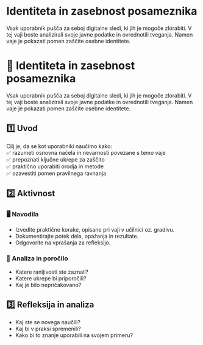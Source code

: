 # Identiteta in zasebnost posameznika

Vsak uporabnik pušča za seboj digitalne sledi, ki jih je mogoče zlorabiti. V tej vaji boste analizirali svoje javne podatke in ovrednotili tveganja. Namen vaje je pokazati pomen zaščite osebne identitete.

# 🧪 Identiteta in zasebnost posameznika

Vsak uporabnik pušča za seboj digitalne sledi, ki jih je mogoče zlorabiti. V tej vaji boste analizirali svoje javne podatke in ovrednotili tveganja. Namen vaje je pokazati pomen zaščite osebne identitete.

## 1️⃣ Uvod

Cilj je, da se kot uporabniki naučimo kako:  
✅ razumeti osnovna načela in nevarnosti povezane s temo vaje  
✅ prepoznati ključne ukrepe za zaščito  
✅ praktično uporabiti orodja in metode  
✅ ozavestiti pomen pravilnega ravnanja

## 2️⃣ Aktivnost

### 🖥️ Navodila

- Izvedite praktične korake, opisane pri vaji v učilnici oz. gradivu.
- Dokumentirajte potek dela, opažanja in rezultate.
- Odgovorite na vprašanja za refleksijo.

### 📝 Analiza in poročilo

- Katere ranljivosti ste zaznali?
- Katere ukrepe bi priporočili?
- Kaj je bilo nepričakovano?

## 3️⃣ Refleksija in analiza

- Kaj ste se novega naučili?
- Kaj bi v praksi spremenili?
- Kako bi to znanje uporabili na svojem primeru?